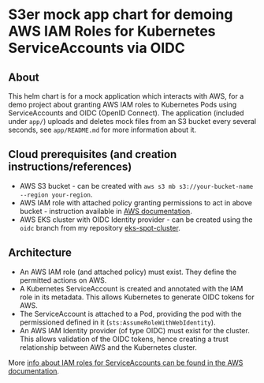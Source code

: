 # S3er mock app chart for demoing AWS IAM Roles for Kubernetes ServiceAccounts via OIDC

## About
This helm chart is for a mock application which interacts with AWS, for a demo project about granting AWS IAM roles to Kubernetes Pods using ServiceAccounts and OIDC (OpenID Connect). The application (included under `app/`) uploads and deletes mock files from an S3 bucket every several seconds, see `app/README.md` for more information about it.

## Cloud prerequisites (and creation instructions/references)
- AWS S3 bucket - can be created with `aws s3 mb s3://your-bucket-name --region your-region`.
- AWS IAM role with attached policy granting permissions to act in above bucket - instruction available in [AWS documentation](https://docs.aws.amazon.com/eks/latest/userguide/create-service-account-iam-policy-and-role.html).
- AWS EKS cluster with OIDC Identity provider - can be created using the `oidc` branch from my repository [eks-spot-cluster](../../../eks-spot-cluster).

## Architecture
- An AWS IAM role (and attached policy) must exist. They define the permitted actions on AWS.
- A Kubernetes ServiceAccount is created and annotated with the IAM role in its metadata. This allows Kubernetes to generate OIDC tokens for AWS.
- The ServiceAccount is attached to a Pod, providing the pod with the permissioned defined in it (`sts:AssumeRoleWithWebIdentity`).
- An AWS IAM Identity provider (of type OIDC) must exist for the cluster. This allows validation of the OIDC tokens, hence creating a trust relationship between AWS and the Kubernetes cluster.

More [info about IAM roles for ServiceAccounts can be found in the AWS documentation](https://docs.aws.amazon.com/eks/latest/userguide/iam-roles-for-service-accounts.html).
